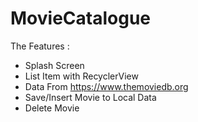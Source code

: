 # MovieCatalogue
The Features : 
- Splash Screen
- List Item with RecyclerView
- Data From https://www.themoviedb.org
- Save/Insert Movie to Local Data
- Delete Movie
